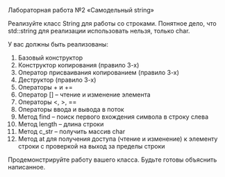 Лабораторная работа №2
«Самодельный string»

Реализуйте класс String для работы со строками. Понятное дело, что std::string для реализации использовать нельзя, только char.

У вас должны быть реализованы:
1.	Базовый конструктор
2.	Конструктор копирования (правило 3-х)
3.	Оператор присваивания копированием (правило 3-х)
4.	Деструктор (правило 3-х)
5.	Операторы + и +=
6.	Оператор [] – чтение и изменение элемента
7.	Операторы <, >, ==
8.	Операторы ввода и вывода в поток
9.	Метод find – поиск первого вхождения символа в строку слева
10.	 Метод length – длина строки
11.	 Метод c_str – получить массив char
12.	 Метод at для получения доступа (чтение и изменение) к элементу строки с проверкой на выход за пределы строки

Продемонстрируйте работу вашего класса. Будьте готовы объяснить написанное.
